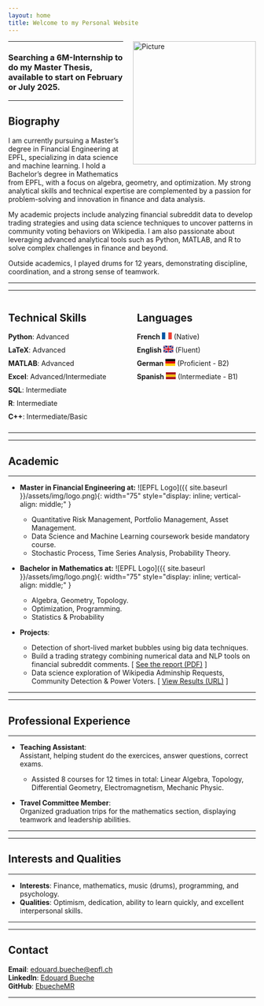 ```yaml
---
layout: home
title: Welcome to my Personal Website
---
```



<img src="{{ site.baseurl }}/assets/img/pic3.jpeg" alt="Picture" style="width: 250px; float: right; margin: 0 0 20px 20px;">

---

### Searching a 6M-Internship to do my Master Thesis, available to start on February or July 2025.
---

## Biography

I am currently pursuing a Master’s degree in Financial Engineering at EPFL, specializing in data science and machine learning. I hold a Bachelor’s degree in Mathematics from EPFL, with a focus on algebra, geometry, and optimization. My strong analytical skills and technical expertise are complemented by a passion for problem-solving and innovation in finance and data analysis.

My academic projects include analyzing financial subreddit data to develop trading strategies and using data science techniques to uncover patterns in community voting behaviors on Wikipedia. I am also passionate about leveraging advanced analytical tools such as Python, MATLAB, and R to solve complex challenges in finance and beyond.

Outside academics, I played drums for 12 years, demonstrating discipline, coordination, and a strong sense of teamwork.

---
---

<div style="display: flex; gap: 20px; justify-content: space-between; align-items: flex-start;">

  <!-- Technical Skills Section -->
  <div style="flex: 1;">
    <h2>Technical Skills</h2>
    <ul style="list-style: none; padding: 0; margin: 0;">
      <li style="margin-bottom: 10px;"><strong>Python</strong>: Advanced</li>
      <li style="margin-bottom: 10px;"><strong>LaTeX</strong>: Advanced</li>
      <li style="margin-bottom: 10px;"><strong>MATLAB</strong>: Advanced</li>
      <li style="margin-bottom: 10px;"><strong>Excel</strong>: Advanced/Intermediate</li>
      <li style="margin-bottom: 10px;"><strong>SQL</strong>: Intermediate</li>
      <li style="margin-bottom: 10px;"><strong>R</strong>: Intermediate</li>
      <li style="margin-bottom: 10px;"><strong>C++</strong>: Intermediate/Basic</li>
    </ul>
  </div>

  <!-- Languages Section -->
  <div style="flex: 1;">
    <h2>Languages</h2>
    <ul style="list-style: none; padding: 0; margin: 0;">
      <li style="margin-bottom: 10px;">
        <strong>French</strong> 
        <svg width="20" height="14" xmlns="http://www.w3.org/2000/svg">
          <rect width="20" height="14" fill="#0055A4"/>
          <rect x="6.67" width="6.66" height="14" fill="#FFF"/>
          <rect x="13.33" width="6.67" height="14" fill="#EF4135"/>
        </svg> 
        (Native)
      </li>
      <li style="margin-bottom: 10px;">
        <strong>English</strong> 
        <svg width="20" height="14" xmlns="http://www.w3.org/2000/svg">
          <rect width="20" height="14" fill="#00247D"/>
          <path d="M0,0 L20,14 M0,14 L20,0" stroke="#FFF" stroke-width="2"/>
          <path d="M0,7 L20,7 M10,0 L10,14" stroke="#FFF" stroke-width="4"/>
          <path d="M0,0 L20,14 M0,14 L20,0" stroke="#CF142B" stroke-width="1"/>
          <path d="M0,7 L20,7 M10,0 L10,14" stroke="#CF142B" stroke-width="2"/>
        </svg> 
        (Fluent)
      </li>
      <li style="margin-bottom: 10px;">
        <strong>German</strong> 
        <svg width="20" height="14" xmlns="http://www.w3.org/2000/svg">
          <rect width="20" height="4.67" fill="#000"/>
          <rect y="4.67" width="20" height="4.67" fill="#D00"/>
          <rect y="9.34" width="20" height="4.66" fill="#FFCE00"/>
        </svg> 
        (Proficient - B2)
      </li>
      <li style="margin-bottom: 10px;">
        <strong>Spanish</strong> 
        <svg width="20" height="14" xmlns="http://www.w3.org/2000/svg">
          <rect width="20" height="4.67" fill="#AA151B"/>
          <rect y="4.67" width="20" height="4.67" fill="#F1BF00"/>
          <rect y="9.34" width="20" height="4.66" fill="#AA151B"/>
        </svg> 
        (Intermediate - B1)
      </li>
    </ul>
  </div>

</div>


---
---
## Academic
---
- **Master in Financial Engineering at:** 
  ![EPFL Logo]({{ site.baseurl }}/assets/img/logo.png){: width="75" style="display: inline; vertical-align: middle;" }
  - Quantitative Risk Management, Portfolio Management, Asset Management.
  - Data Science and Machine Learning coursework beside mandatory course.
  - Stochastic Process, Time Series Analysis, Probability Theory.

- **Bachelor in Mathematics at:** 
  ![EPFL Logo]({{ site.baseurl }}/assets/img/logo.png){: width="75" style="display: inline; vertical-align: middle;" }
  - Algebra, Geometry, Topology.
  - Optimization, Programming.
  - Statistics & Probability


- **Projects**:

  - Detection of short-lived market bubbles using big data techniques.
  - Build a trading strategy combining numerical data and NLP tools on financial subreddit comments.
[  [See the report (PDF)](/assets/files/ML_project.pdf) ]
  - Data science exploration of Wikipedia Adminship Requests, Community Detection & Power Voters.   [ [View Results (URL)](https://epfl-ada.github.io/ada-2024-project-supercoolteamname2024/) ]

---
---
## Professional Experience
---

- **Teaching Assistant**:  
  Assistant, helping student do the exercices, answer questions, correct exams.  

  - Assisted 8 courses for 12 times in total: Linear Algebra, Topology, Differential Geometry, Electromagnetism, Mechanic Physic.

- **Travel Committee Member**:  
  Organized graduation trips for the mathematics section, displaying teamwork and leadership abilities.

---
---


## Interests and Qualities
---

- **Interests**: Finance, mathematics, music (drums), programming, and psychology.
- **Qualities**: Optimism, dedication, ability to learn quickly, and excellent interpersonal skills.

---
---

## Contact

**Email**: edouard.bueche@epfl.ch  
**LinkedIn**: [Edouard Bueche](https://linkedin.com/in/edouard-bueche-941800332)  
**GitHub**: [EbuecheMR](https://github.com/ebuecheMR)

---